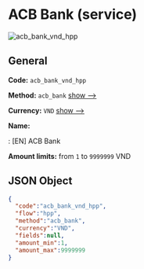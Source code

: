 
# ACB Bank (service) 
![acb_bank_vnd_hpp](https://static.openfintech.io/payment_methods/acb_bank_vnd_hpp/logo.svg?w=400&c=v0.59.26#w200)  

## General 
 
**Code:** `acb_bank_vnd_hpp` 
 
**Method:** `acb_bank` 
 [show -->](/payment-methods/acb_bank/) 
 
**Currency:** `VND` [show -->](/currencies/VND/) 
 
**Name:** 
 
:	[EN] ACB Bank 
 
**Amount limits:** from `1` to `9999999` VND 

## JSON Object 

```json
{
  "code":"acb_bank_vnd_hpp",
  "flow":"hpp",
  "method":"acb_bank",
  "currency":"VND",
  "fields":null,
  "amount_min":1,
  "amount_max":9999999
}
```  
